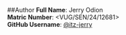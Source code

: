 ##Author
**Full Name**: Jerry Odion  
**Matric Number**: <VUG/SEN/24/12681>  
**GitHub Username**: [@itz-jerry](https://github.com/itz-jerry) 
